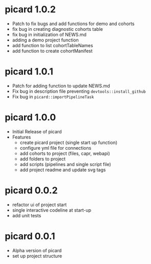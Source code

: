 # picard 1.0.2
- Patch to fix bugs and add functions for demo and cohorts
- fix bug in creating diagnostic cohorts table
- fix bug in initialization of NEWS.md
- adding a demo project function
- add function to list cohortTableNames
- add function to create cohortManifest

# picard 1.0.1
-  Patch for adding function to update NEWS.md
-  Fix bug in description file preventing `devtools::install_github`
-  Fix bug in `picard::importPipelineTask`

# picard 1.0.0

-   Initial Release of picard
-   Features
    -   create picard project (single start up function)
    -   configure yml file for connections
    -   add cohorts to project (files, capr, webapi)
    -   add folders to project
    -   add scripts (pipelines and single script file)
    -   add project readme and update svg tags

# picard 0.0.2

-   refactor ui of project start
-   single interactive codeline at start-up
-   add unit tests

# picard 0.0.1

-   Alpha version of picard
-   set up project structure
